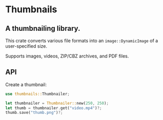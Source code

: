 # Thumbnails

## A thumbnailing library.

This crate converts various file formats into an `image::DynamicImage` of a user-specified size.

Supports images, videos, ZIP/CBZ archives, and PDF files.

## API
Create a thumbnail:
```rust
use thumbnails::Thumbnailer;

let thumbnailer = Thumbnailer::new(250, 250);
let thumb = thumbnailer.get("video.mp4")?;
thumb.save("thumb.png")?;
```
